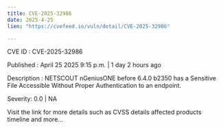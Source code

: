 ```yaml
---
title: CVE-2025-32986
date: 2025-4-25
lien: "https://cvefeed.io/vuln/detail/CVE-2025-32986"

---
```


CVE ID : CVE-2025-32986

Published :  April 25
2025
9:15 p.m. | 1 day
2 hours ago

Description : NETSCOUT nGeniusONE before 6.4.0 b2350 has a Sensitive File Accessible Without Proper Authentication to an endpoint.

Severity: 0.0 | NA

Visit the link for more details
such as CVSS details
affected products
timeline
and more...
